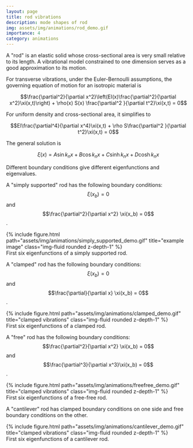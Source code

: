 ```yaml
---
layout: page
title: rod vibrations
description: mode shapes of rod
img: assets/img/animations/rod_demo.gif
importance: 4
category: animations
---
```


A "rod" is an elastic solid whose cross-sectional area is very small relative to its length. A vibrational model constrained to one dimension serves as a good approximation to its motion. 

For transverse vibrations, under the Euler-Bernoulli assumptions, the governing equation of motion for an isotropic material is

$$\frac{\partial^2}{\partial x^2}\left(EI(x)\frac{\partial^2}{\partial x^2}\xi(x,t)\right) + \rho(x) S(x) \frac{\partial^2 }{\partial t^2}\xi(x,t) = 0$$

For uniform density and cross-sectional area, it simplifies to 

$$EI\frac{\partial^4}{\partial x^4}\xi(x,t) + \rho S\frac{\partial^2 }{\partial t^2}\xi(x,t) = 0$$

The general solution is

$$\xi(x) = A\sin k_n x + B\cos k_n x + C \sinh k_n x + D\cosh k_n x$$

Different boundary conditions give different eigenfunctions and eigenvalues.

A "simply supported" rod has the following boundary conditions:
$$\xi(x_b) = 0$$ and $$\frac{\partial^2}{\partial x^2} \xi(x_b) = 0$$.


<div class="row">
    <div class="col-sm mt-3 mt-md-0">
        {% include figure.html path="assets/img/animations/simply_supported_demo.gif" title="example image" class="img-fluid rounded z-depth-1" %}
    </div>
</div>
<div class="caption">
    First six eigenfunctions of a simply supported rod. 
</div>

A "clamped" rod has the following boundary conditions:
$$\xi(x_b) = 0$$ and $$\frac{\partial}{\partial x} \xi(x_b) = 0$$.


<div class="row">
    <div class="col-sm mt-3 mt-md-0">
        {% include figure.html path="assets/img/animations/clamped_demo.gif" title="clamped vibrations" class="img-fluid rounded z-depth-1" %}
    </div>
</div>
<div class="caption">
    First six eigenfunctions of a clamped rod. 
</div>

A "free" rod has the following boundary conditions:
$$\frac{\partial^2}{\partial x^2} \xi(x_b) = 0$$ and $$\frac{\partial^3}{\partial x^3}\xi(x_b) = 0$$.



<div class="row">
    <div class="col-sm mt-3 mt-md-0">
        {% include figure.html path="assets/img/animations/freefree_demo.gif" title="clamped vibrations" class="img-fluid rounded z-depth-1" %}
    </div>
</div>
<div class="caption">
    First six eigenfunctions of a free-free rod. 
</div>

A "cantilever" rod has clamped boundary conditions on one side and free boundary conditions on the other. 

<div class="row">
    <div class="col-sm mt-3 mt-md-0">
        {% include figure.html path="assets/img/animations/cantilever_demo.gif" title="clamped vibrations" class="img-fluid rounded z-depth-1" %}
    </div>
</div>
<div class="caption">
    First six eigenfunctions of a cantilever rod. 
</div>